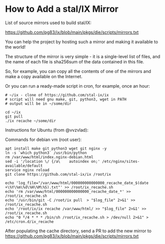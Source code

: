 # How to Add a stal/IX Mirror

List of source mirrors used to build stal/IX:

https://github.com/pg83/ix/blob/main/pkgs/die/scripts/mirrors.txt

You can help the project by hosting such a mirror and making it available to the world!

The structure of the mirror is very simple - it is a single-level list of files, and the name of each file is sha256sum of the data contained in this file.

So, for example, you can copy all the contents of one of the mirrors and make a copy available on the Internet.

Or you can run a ready-made script in cron, for example, once an hour:

```
# ~/ix - clone of https://github.com/stal-ix/ix
# script will need gnu make, git, python3, wget in PATH
# output will be in ~/some/dir

cd ~/ix
git pull
./ix recache ~/some/dir
```

Instructions for Ubuntu (from @vvzvlad):

Commands for debian vm (root user):

```
apt install make git python3 wget git nginx -y
ln -s `which python3` /usr/bin/python
rm /var/www/html/index.nginx-debian.html 
sed -i '/location \/ {/a\    autoindex on;' /etc/nginx/sites-available/default
service nginx reload
git clone https://github.com/stal-ix/ix /root/ix

echo 'log_file="/var/www/html/000000000000000_recache_date_$(date +\%Y\%m\%d\%H\%M\%S).txt"' >> /root/ix_recache.sh
echo 'rm /var/www/html/000000000000000_recache_date_*' >> /root/ix_recache.sh
echo '/usr/bin/git -C /root/ix pull  > "$log_file" 2>&1' >> /root/ix_recache.sh
echo '/root/ix/ix recache /var/www/html/ >> "$log_file" 2>&1' >> /root/ix_recache.sh
echo "0 */4 * * * /bin/sh /root/ix_recache.sh > /dev/null 2>&1" > /etc/cron.d/ix_recache
```

After populating the cache directory, send a PR to add the new mirror to 
https://github.com/pg83/ix/blob/main/pkgs/die/scripts/mirrors.txt
